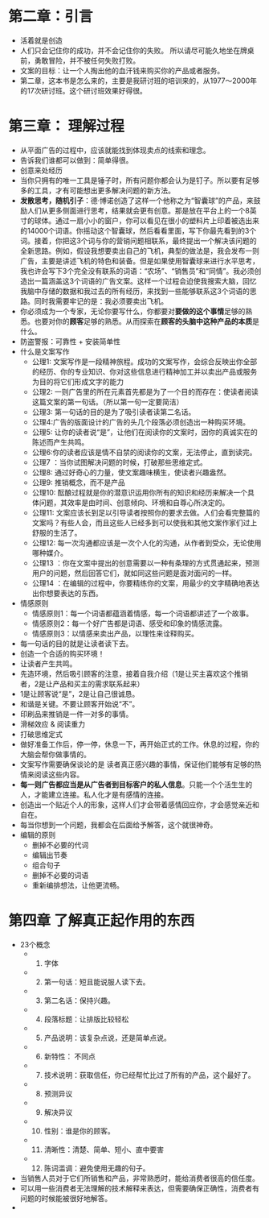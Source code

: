 # 第二章：引言
- 活着就是创造
- 人们只会记住你的成功，并不会记住你的失败。 所以请尽可能久地坐在牌桌前，勇敢冒险，并不被任何失败打败。
- 文案的目标：让一个人掏出他的血汗钱来购买你的产品或者服务。
- 第二章，这本书是怎么来的，主要是我研讨班的培训来的，从1977～2000年的17次研讨班。这个研讨班效果好得很。
# 第三章： 理解过程
- 从平面广告的过程中，应该就能找到体现卖点的线索和理念。
- 告诉我们谁都可以做到：简单得很。
- 创意来处经历
- 当你只拥有的唯一工具是锤子时，所有问题你都会认为是钉子。所以要有足够多的工具，才有可能想出更多解决问题的新方法。
- **发散思考，随机引子**：德·博诺创造了这样一个他称之为“智囊球”的产品，来鼓励人们从更多侧面进行思考，结果就会更有创意。那是放在平台上的一个8英寸的球体。通过一扇小小的窗户，你可以看见在很小的塑料片上印着被选出来的14000个词语。你摇动这个智囊球，然后看看里面，写下你最先看到的3个词。接着，你把这3个词与你的营销问题相联系，最终提出一个解决该问题的全新思路。例如，假设我想要卖出自己的飞机，典型的做法是，我会发布一则广告，主要是讲述飞机的特色和装备。但是如果使用智囊球来进行水平思考，我也许会写下3个完全没有联系的词语：“农场”、“销售员”和“同情”。我必须创造出一篇涵盖这3个词语的广告文案。这样一个过程会迫使我搜索大脑，回忆我脑中存储的数据和我过去的所有经历，来找到一些能够联系这3个词语的思路。同时我需要牢记的是：我必须要卖出飞机。 
- 你必须成为一个专家，无论你要写什么，你都要对**要做的这个事情**足够的熟悉。也要对你的**顾客**足够的熟悉。从而探索在**顾客的头脑中这种产品的本质**是什么。
- 防盗警报：可靠性 + 安装简单性
- 什么是文案写作
	- 公理1:     文案写作是一段精神旅程。成功的文案写作，会综合反映出你全部的经历、你的专业知识、你对这些信息进行精神加工并以卖出产品或服务为目的将它们形成文字的能力
	- 公理2: 一则广告里的所在元素首先都是为了一个目的而存在：使读者阅读这篇文案的第一句话。（所以第一句一定要简洁）
	- 公理3: 第一句话的目的是为了吸引读者读第二名话。
	- 公理4:广告的版面设计的广告的头几个段落必须创造出一种购买环境。
	- 公理5: 让你的读者说“是”，让他们在阅读你的文案时，因你的真诚实在的陈述而产生共鸣。
	- 公理6:你的读者应该是情不自禁的阅读你的文案，无法停止，直到读完。
	- 公理7 ：当你试图解决问题的时候，打破那些思维定式。 
	- 公理8: 通过好奇心的力量，使文案趣味横生，使读者兴趣盎然。
	- 公理9: 推销概念，而不是产品
	- 公理10: 酝酿过程就是你的潜意识运用你所有的知识和经历来解决一个具体问题，其效率是由时间、创意倾向、环境和自尊心所决定的。
	- 公理11: 文案应该长到足以引导读者按照你的要求去做。人们会看完整篇的文案吗？有些人会，而且这些人已经多到可以使我和其他文案作家们过上舒服的生活了。 
	- 公理12: 每一次沟通都应该是一次个人化的沟通，从作者到受众，无论使用哪种媒介。
	- 公理13 ：你在文案中提出的创意需要以一种有条理的方式贯通起来，预测用户的问题，然后回答它们，就如同这些问题是面对面问的一样。 
	- 公理14 ：在编辑的过程中，你要精练你的文案，用最少的文字精确地表达出你想要表达的东西。
- 情感原则
	- 情感原则1：每一个词语都蕴涵着情感，每一个词语都讲述了一个故事。 
	- 情感原则2：每一个好广告都是词语、感受和印象的情感流露。 
	- 情感原则3：以情感来卖出产品，以理性来诠释购买。 
- 每一句话的目的就是让读者读下去。
- 创造一个合适的购买环境！
- 让读者产生共鸣。
- 先造环境，然后吸引顾客的注意，接着自我介绍（1是让买主喜欢这个推销者，2是让产品和买主的需求联系起来）
- 1是让顾客说“是”，2是让自己很诚恳。
- 和谐是关键。不要让顾客开始说“不”。
- 印刷品来推销是一件一对多的事情。
- 滑梯效应 & 阅读重力
- 打破思维定式
- 做好准备工作后，停一停，休息一下，再开始正式的工作。休息的过程，你的大脑会帮你做事情的。
- 文案写作需要确保谈论的是 读者真正感兴趣的事情，保证他们能够有足够的热情来阅读这些内容。
- **每一则广告都应当是从广告者到目标客户的私人信息**。只能一个个活生生的人，才能建立连接。私人化才是有感情的连接。
- 创造出一个贴近个人的形象，这样人们才会带着感情回应你，才会感觉亲近和自在。
- 每当你想到一个问题，我都会在后面给予解答，这个就很神奇。
- 编辑的原则
	- 删掉不必要的代词
	- 编辑出节奏
	- 组合句子
	- 删掉不必要的词语
	- 重新编排想法，让他更流畅。

# 第四章 了解真正起作用的东西
- 23个概念
	- 1. 字体
	- 2. 第一句话：短且能说服人读下去。
	- 3. 第二名话：保持兴趣。
	- 4. 段落标题：让排版比较轻松
	- 5. 产品说明：该复杂点说，还是简单点说。
	- 6. 新特性： 不同点
	- 7. 技术说明：获取信任，你已经帮忙比过了所有的产品，这个最好了。
	- 8. 预测异议
	- 9. 解决异议
	- 10. 性别：谁是你的顾客。
	- 11. 清晰性：清楚、简单、短小、直中要害
	- 12. 陈词滥调：避免使用无趣的句子。
- 当销售人员对于它们所销售和产品，非常熟悉时，能给消费者很高的信任度。
- 可以用一些消费者无法理解的技术解释来表达，但需要确保正确性，消费者有问题的时候能被很好地解答。
- 